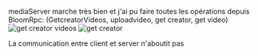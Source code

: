 mediaServer marche très bien et j'ai pu faire toutes les opérations depuis BloomRpc: (GetcreatorVideos, uploadvideo, get creator, get video)
![get creator videos](https://github.com/user-attachments/assets/f3d62212-0655-4005-9a29-b2e7aca5ab8b)
![get creator](https://github.com/user-attachments/assets/070f67d8-6912-4921-83f6-34bab032ccf3)

La communication entre client et server n'aboutit pas

